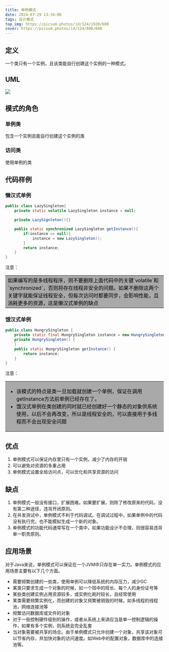 ```yaml
---
title: 单例模式
date: 2024-07-29 13:34:06
tags: 设计模式
top_img: https://picsum.photos/id/124/1920/600
cover: https://picsum.photos/id/124/800/600
---
```


## 定义
一个类只有一个实例，且该类能自行创建这个实例的一种模式。
## UML
![](/img/designMode/yuque_mind.jpeg)
## 模式的角色
### 单例类
包含一个实例且能自行创建这个实例的类
### 访问类
使用单例的类
## 代码样例
### 懒汉式单例
```java
public class LazySingleton{
    private static volatile LazySingleton instance = null;

    private LazySignleton(){}

    public static synchronized LazySingleton getInstance(){
        if(instance == null){
            instance = new LazySingleton();
        }
        return instance;
    }
}
```
注意：
<table><tr><td bgcolor=DarkGray><font color=#000000>如果编写的是多线程程序，则不要删除上面代码中的关键`volatile`和`synchronized`，否则将存在线程非安全的问题。如果不删除这两个关键字就能保证线程安全，但每次访问时都要同步，会影响性能，且消耗更多的资源，这是懒汉式单例的缺点</font></td></table>

### 饿汉式单例
```java
public class HungrySingleton {
    private static final HungrySingleton instance = new HungrySingleton();
    private HungrySingleton() {
    }
    public static HungrySingleton getInstance() {
        return instance;
    }
}
```
注意：
<table><tr><td bgcolor=DarkGray><font color=#000000>

- 该模式的特点是类一旦加载就创建一个单例，保证在调用getInstance方法前单例已经存在了。
- 饿汉式单例在类创建的同时就已经创建好一个静态的对象供系统使用，以后不会再改变，所以是线程安全的，可以直接用于多线程而不会出现安全问题

</font></td></table>

## 优点

1. 单例模式可以保证内存里只有一个实例，减少了内存的开销
2. 可以避免对资源的多重占用
3. 单例模式设置全局访问点，可以优化和共享资源的访问
## 缺点

1. 单例模式一般没有接口，扩展困难。如果要扩展，则除了修改原来的代码，没有第二种途径，违背开闭原则。
2. 在并发测试中，单例模式不利于代码调试。在调试过程中，如果单例中的代码没有执行完，也不能模拟生成一个新的对象。
3. 单例模式的功能代码通常写在一个类中，如果功能设计不合理，则很容易违背单一职责原则。
## 应用场景
对于Java来说，单例模式可以保证在一个JVM中只存在单一实力。单例模式的应用场景主要有以下几个方面。

- 需要频繁创建的一些类，使用单例可以降低系统的内存压力，减少GC
- 某类只要求生成一个对象的时候，如一个班中的班长、每个人的身份证号等
- 某些类创建实例占用资源较多，或实例化耗时较长，且经常使用
- 某类需要频繁实例化，而创建的对象又频繁被销毁的时候，如多线程的线程池，网络连接池等
- 频繁访问数据库或文件的对象
- 对于一些控制硬件级别的操作，或者从系统上来讲应当是单一控制逻辑的操作，如果有多个实例，则系统会完全乱套
- 当对象需要被共享的场合。由于单例模式只允许创建一个对象，共享该对象可以节省内存，并加快对象的访问速度。如Web中的配置对象，数据库中的连接池等。

